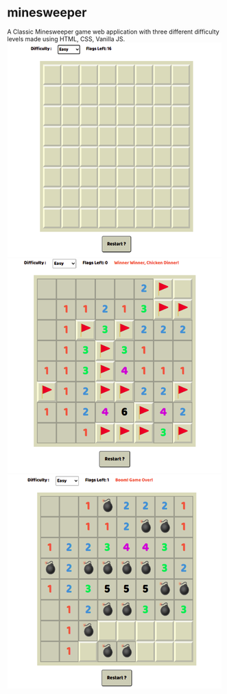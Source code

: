 # minesweeper
A Classic Minesweeper game web application with three different difficulty levels made using HTML, CSS, Vanilla JS.
<img src="https://github.com/chakri-konda/minesweeper/blob/main/App%20snaps/new-game.png" width="500" height="500" />
<br>
<img src="https://github.com/chakri-konda/minesweeper/blob/main/App%20snaps/won-game.png" width="500" height="500" />
<br>
<img src="https://github.com/chakri-konda/minesweeper/blob/main/App%20snaps/game-over.png" width="500" height="500" />
